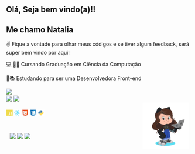 ## Olá, Seja bem vindo(a)!!
## Me chamo **Natalia**

✌️ Fique a vontade para olhar meus códigos e se tiver algum feedback, será super bem vindo por aqui!

:computer: :woman_student: Cursando Graduação em Ciência da Computação

🚀📚 Estudando para ser uma Desenvolvedora Front-end
 
 
  <img width="35%" src="https://github-readme-stats.vercel.app/api/pin/?username=NataliadeMenezes&repo=NataliadeMenezes.github.io&theme=dark&hide_border=true)](https://github.com/NataliadeMenezes/NataliadeMenezes.github.io"/>
<div>
  <img width="50%" src="https://github-readme-stats.vercel.app/api?username=NataliadeMenezes&show_icons=true&theme=dark&hide_border=true"/>
  <img width="49%" src="https://github-readme-stats.vercel.app/api/top-langs?username=NataliadeMenezes&show_icons=true&locale=en&layout=compact&theme=dark&hide_border=true"/>
</div>

 <img align="right" width="25%" src="img/octocat-1.png" hspace="1%" alt="Meu avatar com um computador na mão">
<div style="display: inline_block" style="margin: 10px"><br>
  <img align="center" alt="Natalia-Js" width="3.5%" src="https://raw.githubusercontent.com/devicons/devicon/master/icons/javascript/javascript-plain.svg">
  
  <img align="center" alt="Natalia-React" width="3.5%" src="https://raw.githubusercontent.com/devicons/devicon/master/icons/react/react-original.svg">
  
  <img align="center" alt="Natalia-HTML" width="3.5%" src="https://raw.githubusercontent.com/devicons/devicon/master/icons/html5/html5-original.svg">
  
  <img align="center" alt="Natalia-CSS" width="3.5%" src="https://raw.githubusercontent.com/devicons/devicon/master/icons/css3/css3-original.svg">
  
  <img align="center" alt="Natalia-Python" width="3.5%" src="https://raw.githubusercontent.com/devicons/devicon/master/icons/python/python-original.svg">
</div>
  
##

<div style="margin: 10px"><br>
  <a href="mailto:nataliademenezes98@gmail.com"><img src="https://img.shields.io/badge/Gmail-D14836?style=for-the-badge&logo=gmail&logoColor=white" target="_blank"></a>
  <a href="https://www.linkedin.com/in/nataliademenezes/" target="_blank"><img src="https://img.shields.io/badge/-LinkedIn-%230077B5?style=for-the-badge&logo=linkedin&logoColor=white" target="_blank"></a> 
  <a href="" target="_blank"><img src="https://img.shields.io/badge/WhatsApp-25D366?style=for-the-badge&logo=whatsapp&logoColor=white">
</div>
